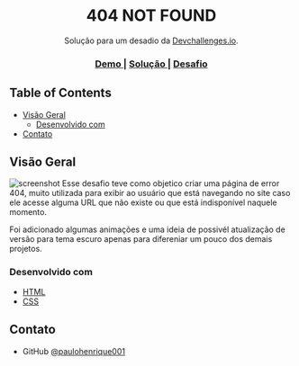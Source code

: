 <!-- Please update value in the {}  -->

<h1 align="center">404 NOT FOUND</h1>

<div align="center">
   Solução para um desadio da <a href="http://devchallenges.io" target="_blank">Devchallenges.io</a>.
</div>

<div align="center">
  <h3>
    <a href="https://{your-demo-link.your-domain}">
      Demo
    </a>
    <span> | </span>
    <a href="https://{your-url-to-the-solution}">
      Solução
    </a>
    <span> | </span>
    <a href="https://devchallenges.io/challenges/wBunSb7FPrIepJZAg0sY">
      Desafio
    </a>
  </h3>
</div>

## Table of Contents

- [Visão Geral](#visao-geral)
  - [Desenvolvido com](#desenvolvido-com)
- [Contato](#contato)

## Visão Geral

![screenshot](https://user-images.githubusercontent.com/16707738/92399059-5716eb00-f132-11ea-8b14-bcacdc8ec97b.png)
Esse desafio teve como objetico criar uma página de error 404, muito utilizada para exibir ao usuário que está navegando no site caso ele acesse alguma URL que não existe ou que está indisponível naquele momento.

Foi adicionado algumas animações e uma ideia de possivél atualização de versão para tema escuro apenas para difereniar um pouco dos demais projetos. 

### Desenvolvido com
- [HTML](https://developer.mozilla.org/pt-BR/docs/Web/HTML)
- [CSS](https://developer.mozilla.org/pt-BR/docs/Web/CSS)
## Contato
- GitHub [@paulohenrique001](https://github.com/paulohenrique001)
